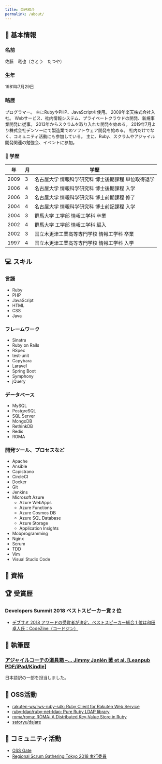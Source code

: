 ```yaml
---
title: 自己紹介
permalink: /about/
---
```


## :man: 基本情報

### 名前

佐藤　竜也（さとう　たつや）

### 生年

1981年7月29日

### 略歴

プログラマー。
主にRubyやPHP、JavaScriptを使用。
2009年楽天株式会社入社。
Webサービス、社内情報システム、プライベートクラウドの開発、新規事業開発に従事。
2013年からスクラムを取り入れた開発を始める。
2019年7月より株式会社デンソーにて製造業でのソフトウェア開発を始める。
社内だけでなく、コミュニティ活動にも参加している。
主に、Ruby、スクラムやアジャイル開発関連の勉強会、イベントに参加。

### :school: 学歴

| 年   | 月 | 学歴 |
| ---- | --- | --- |
| 2009 | 3 | 名古屋大学 情報科学研究科 博士後期課程 単位取得退学 |
| 2006 | 4 | 名古屋大学 情報科学研究科 博士後期課程 入学 |
| 2006 | 3 | 名古屋大学 情報科学研究科 博士前期課程 修了 |
| 2004 | 4 | 名古屋大学 情報科学研究科 博士前記課程 入学 |
| 2004 | 3 | 群馬大学 工学部 情報工学科 卒業 |
| 2002 | 4 | 群馬大学 工学部 情報工学科 編入 |
| 2002 | 3 | 国立木更津工業高等専門学校 情報工学科 卒業 |
| 1997 | 4 | 国立木更津工業高等専門学校 情報工学科 入学 |

## :computer: スキル

### 言語

- Ruby
- PHP
- JavaScript
- HTML
- CSS
- Java

### フレームワーク

- Sinatra
- Ruby on Rails
- RSpec
- test-unit
- Capybara
- Laravel
- Spring Boot
- Symphony
- jQuery

### データベース

- MySQL
- PostgreSQL
- SQL Server
- MongoDB
- RethinkDB
- Redis
- ROMA

### 開発ツール、プロセスなど

- Apache
- Ansible
- Capistrano
- CircleCI
- Docker
- Git
- Jenkins
- Microsoft Azure
  - Azure WebApps
  - Azure Functions
  - Azure Cosmos DB
  - Azure SQL Database
  - Azure Storage
  - Application Insights
- Mobprogramming
- Nginx
- Scrum
- TDD
- Vim
- Visual Studio Code

## :cherry_blossom: 資格

<div data-iframe-width="150" data-iframe-height="270" data-share-badge-id="433d1bbf-e5d1-41e0-8bd1-a4e327118de1" data-share-badge-host="https://www.youracclaim.com"></div><script type="text/javascript" async src="//cdn.youracclaim.com/assets/utilities/embed.js"></script>

## :trophy: 受賞歴

### Developers Summit 2018 ベストスピーカー賞 2 位

- [デブサミ 2018 アワードの受賞者が決定、ベストスピーカー総合 1 位は和田卓人氏：CodeZine（コードジン）](https://codezine.jp/article/detail/11209)

## :pencil: 執筆歴

### [アジャイルコーチの道具箱 –… Jimmy Janlén 著 et al. [Leanpub PDF/iPad/Kindle]](https://leanpub.com/agiletoolbox-visualizationexamples-japanese)

日本語訳の一部を担当しました。

## :art: OSS活動

- [rakuten-ws/rws-ruby-sdk: Ruby Client for Rakuten Web Service](https://github.com/rakuten-ws/rws-ruby-sdk)
- [ruby-ldap/ruby-net-ldap: Pure Ruby LDAP library](https://github.com/ruby-ldap/ruby-net-ldap)
- [roma/roma: ROMA: A Distributed Key-Value Store in Ruby](https://github.com/roma/roma)
- [satoryu/dajare](https://github.com/satoryu/dajare)

## :dancers: コミュニティ活動

- [OSS Gate](https://oss-gate.github.io/)
- [Regional Scrum Gathering Tokyo 2018 実行委員](https://2018.scrumgatheringtokyo.org)
